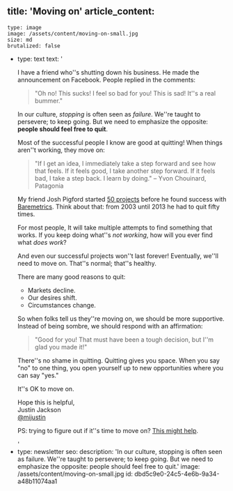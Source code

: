 title: 'Moving on'
article_content:
  -
    type: image
    image: /assets/content/moving-on-small.jpg
    size: md
    brutalized: false
  -
    type: text
    text: '<p>I have a friend who''s shutting down his business. He made the announcement on Facebook. People replied in the comments:</p><blockquote><p>"Oh no! This sucks! I feel so bad for you! This is sad! It''s a real bummer."</p></blockquote><p>In our culture,  <i>stopping</i> is often seen as <i>failure</i>. We''re taught to persevere; to keep going. But we need to emphasize the opposite: <b>people should feel free to quit</b>.</p><p>Most of the successful people I know are good at quitting! When things aren''t working, they move on:</p><blockquote><p>"If I get an idea, I immediately take a step forward and see how that feels. If it feels good, I take another step forward. If it feels bad, I take a step back. I learn by doing." – Yvon Chouinard, Patagonia</p></blockquote><p>My friend Josh Pigford started <a href="https://joshpigford.com/projects" target="_blank" rel="noopener noreferrer">50 projects</a> before he found success with <a href="https://baremetrics.com/" target="_blank" rel="noopener noreferrer">Baremetrics</a>. Think about that: from 2003 until 2013 he had to quit fifty times.</p><p>For most people, It will take multiple attempts to find something that works. If you keep doing what''s <i>not working</i>, how will you ever find what <i>does work</i>?&nbsp;</p><p>And even our successful projects won''t last forever! Eventually, we''ll need to move on. That''s normal; that''s healthy.</p><p>There are many good reasons to quit:</p><ul><li>Markets decline.</li><li>Our desires shift.</li><li>Circumstances change. </li></ul><p>So when folks tell us they''re moving on, we should be more supportive. Instead of being sombre, we should respond with an affirmation:</p><blockquote><p>"Good for you! That must have been a tough decision, but I''m glad you made it!"</p></blockquote><p>There''s no shame in quitting. Quitting gives you space. When you say "no" to one thing, you open yourself up to new opportunities where you can say "yes."</p><p>It''s OK to move on.</p><p>Hope this is helpful,<br>Justin Jackson<br><a href="https://twitter.com/mijustin">@mijustin</a></p><p>PS: trying to figure out if it''s time to move on? <a href="https://justinjackson.ca/giveup">This might help</a>.</p>'
  -
    type: newsletter
seo:
  description: 'In our culture, stopping is often seen as failure. We''re taught to persevere; to keep going. But we need to emphasize the opposite: people should feel free to quit.'
  image: /assets/content/moving-on-small.jpg
id: dbd5c9e0-24c5-4e6b-9a34-a48b11074aa1
